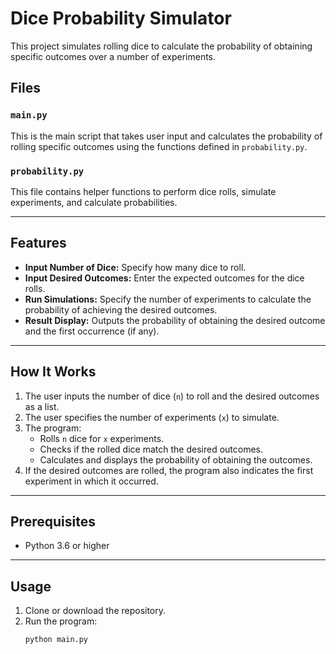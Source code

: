 # Dice Probability Simulator

This project simulates rolling dice to calculate the probability of obtaining specific outcomes over a number of experiments.

## Files

### `main.py`
This is the main script that takes user input and calculates the probability of rolling specific outcomes using the functions defined in `probability.py`.

### `probability.py`
This file contains helper functions to perform dice rolls, simulate experiments, and calculate probabilities.

---

## Features

- **Input Number of Dice:** Specify how many dice to roll.
- **Input Desired Outcomes:** Enter the expected outcomes for the dice rolls.
- **Run Simulations:** Specify the number of experiments to calculate the probability of achieving the desired outcomes.
- **Result Display:** Outputs the probability of obtaining the desired outcome and the first occurrence (if any).

---

## How It Works

1. The user inputs the number of dice (`n`) to roll and the desired outcomes as a list.
2. The user specifies the number of experiments (`x`) to simulate.
3. The program:
   - Rolls `n` dice for `x` experiments.
   - Checks if the rolled dice match the desired outcomes.
   - Calculates and displays the probability of obtaining the outcomes.
4. If the desired outcomes are rolled, the program also indicates the first experiment in which it occurred.

---

## Prerequisites

- Python 3.6 or higher

---

## Usage

1. Clone or download the repository.
2. Run the program:
   ```bash
   python main.py
